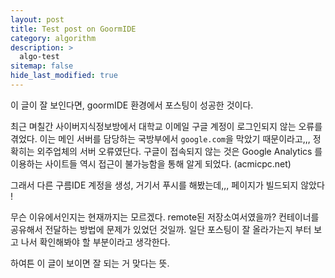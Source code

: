 ```yaml
---
layout: post
title: Test post on GoormIDE 
category: algorithm
description: >
  algo-test
sitemap: false
hide_last_modified: true
---
```


이 글이 잘 보인다면, goormIDE 환경에서 포스팅이 성공한 것이다.

최근 며칠간 사이버지식정보방에서 대학교 이메일 구글 계정이 로그인되지 않는 오류를 겪었다. 이는 메인 서버를 담당하는 국방부에서 `google.com`을 막았기 때문이라고,,, 정확히는 외주업체의 서버 오류였단다. 구글이 접속되지 않는 것은 Google Analytics 를 이용하는 사이트들 역시 접근이 불가능함을 통해 알게 되었다. (acmicpc.net) 

그래서 다른 구름IDE 계정을 생성, 거기서 푸시를 해봤는데,,, 페이지가 빌드되지 않았다 ! 

무슨 이유에서인지는 현재까지는 모르겠다. remote된 저장소여서였을까? 컨테이너를 공유해서 전달하는 방법에 문제가 있었던 것일까. 일단 포스팅이 잘 올라가는지 부터 보고 나서 확인해봐야 할 부분이라고 생각한다. 

하여튼 이 글이 보이면 잘 되는 거 맞다는 뜻. 
